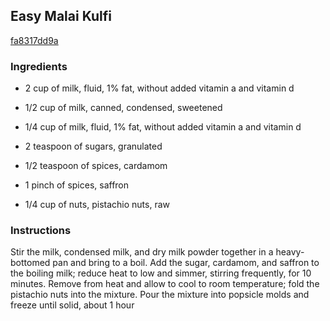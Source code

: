 ## Easy Malai Kulfi

[fa8317dd9a](http://allrecipes.com/recipe/easy-malai-kulfi/)

### Ingredients

 - 2 cup of milk, fluid, 1% fat, without added vitamin a and vitamin d

 - 1/2 cup of milk, canned, condensed, sweetened

 - 1/4 cup of milk, fluid, 1% fat, without added vitamin a and vitamin d

 - 2 teaspoon of sugars, granulated

 - 1/2 teaspoon of spices, cardamom

 - 1 pinch of spices, saffron

 - 1/4 cup of nuts, pistachio nuts, raw

### Instructions

Stir the milk, condensed milk, and dry milk powder together in a heavy-bottomed pan and bring to a boil. Add the sugar, cardamom, and saffron to the boiling milk; reduce heat to low and simmer, stirring frequently, for 10 minutes. Remove from heat and allow to cool to room temperature; fold the pistachio nuts into the mixture. Pour the mixture into popsicle molds and freeze until solid, about 1 hour